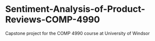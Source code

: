# Sentiment-Analysis-of-Product-Reviews-COMP-4990
Capstone project for the COMP 4990 course at University of Windsor
